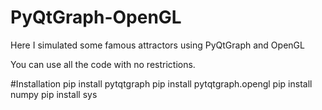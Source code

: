 # PyQtGraph-OpenGL
Here I simulated some famous attractors using PyQtGraph and OpenGL

You can use all the code with no restrictions. 

#Installation
pip install pytqtgraph
pip install pytqtgraph.opengl
pip install numpy
pip install sys
